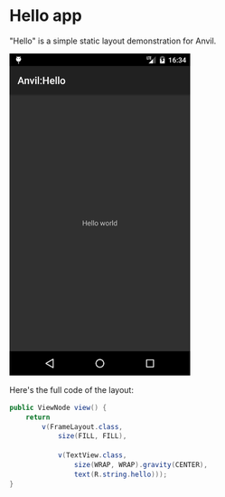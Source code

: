 # Hello app

"Hello" is a simple static layout demonstration for Anvil.

<img alt="screenshot" src="./screenshot.png" width="320">

Here's the full code of the layout:

``` java
public ViewNode view() {
	return
		v(FrameLayout.class,
			size(FILL, FILL),

			v(TextView.class,
				size(WRAP, WRAP).gravity(CENTER),
				text(R.string.hello)));
}
```
